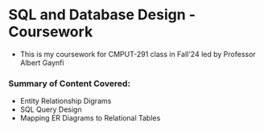 # SQL and Database Design - Coursework
- This is my coursework for CMPUT-291 class in Fall'24 led by Professor Albert Gaynfi

### Summary of Content Covered:
- Entity Relationship Digrams
- SQL Query Design
- Mapping ER Diagrams to Relational Tables